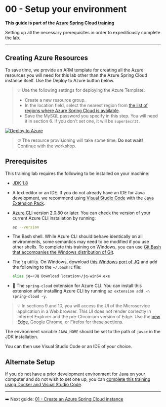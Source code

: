 # 00 - Setup your environment

__This guide is part of the [Azure Spring Cloud training](../README.md)__

Setting up all the necessary prerequisites in order to expeditiously complete the lab.

---

## Creating Azure Resources

To save time, we provide an ARM template for creating all the Azure resources you will need for this lab other than the Azure Spring Cloud instance itself. Use the Deploy to Azure button below.

> 💡 Use the following settings for deploying the Azure Template:
>
> * Create a new resource group.
> * In the location field, select the nearest region from [the list of regions where Azure Spring Cloud is available](https://azure.microsoft.com/global-infrastructure/services/?products=spring-cloud).
> * Save the MySQL password you specify in this step. You will need it in section 6. If you don't set one, it will be `super$ecr3t`.

[![Deploy to Azure](media/deploybutton.svg)](https://portal.azure.com/#create/Microsoft.Template/uri/https%3A%2F%2Fraw.githubusercontent.com%2Fmicrosoft%2Fazure-spring-cloud-training%2Fmaster%2F00-setup-your-environment%2Fazuredeploy.json?WT.mc_id=azurespringcloud-github-judubois)

>⏱ The resource provisioning will take some time. __Do not wait!__ Continue with the workshop.

## Prerequisites

This training lab requires the following to be installed on your machine:

* [JDK 1.8](https://www.azul.com/downloads/azure-only/zulu/?&version=java-8-lts&architecture=x86-64-bit&package=jdk)
* A text editor or an IDE. If you do not already have an IDE for Java development, we recommend using [Visual Studio Code](https://code.visualstudio.com/?WT.mc_id=azurespringcloud-github-judubois) with the [Java Extension Pack](https://marketplace.visualstudio.com/items?itemName=vscjava.vscode-java-pack&WT.mc_id=azurespringcloud-github-judubois).
* [Azure CLI](https://docs.microsoft.com/en-us/cli/azure/install-azure-cli?view=azure-cli-latest&WT.mc_id=azurespringcloud-github-judubois) version 2.0.80 or later. You can check the version of your current Azure CLI installation by running:
  ```bash
  az --version
  ```

* The Bash shell. While Azure CLI should behave identically on all environments, some semantics may need to be modified if you use other shells. To complete this training on Windows, you can use [Git Bash that accompanies the Windows distribution of Git](https://git-scm.com/download/win).

* The `jq` utility. On Windows, download [this Windows port of JQ](https://github.com/stedolan/jq/releases) and add the following to the `~/.bashrc` file: 
   ```bash
   alias jq=<JQ Download location>/jq-win64.exe
   ```

* 🚧 The `spring-cloud` extension for Azure CLI. You can install this extension after installing Azure CLI by running `az extension add -n spring-cloud -y`.

> 💡 In sections 9 and 10, you will access the UI of the Microservice application in a Web browser. This UI does not render correctly in Internet Explorer and the pre-Chromium version of Edge. Use the [new Edge](https://microsoft.com/edge/?WT.mc_id=azurespringcloud-github-judubois), Google Chrome, or Firefox for these sections.

The environment variable `JAVA_HOME` should be set to the path of `javac` in the JDK installation.

You can then use Visual Studio Code or an IDE of your choice.

## Alternate Setup

If you do not have a prior development environment for Java on your computer and do not wish to set one up, you can [complete this training using Docker and Visual Studio Code](AlternateSetup.md).

---

➡️ Next guide: [01 - Create an Azure Spring Cloud instance](../01-create-an-azure-spring-cloud-instance/README.md)
